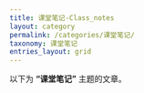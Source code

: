 ```yaml
---
title: 课堂笔记-Class_notes
layout: category
permalink: /categories/课堂笔记/
taxonomy: 课堂笔记
entries_layout: grid
---
```


以下为 **“课堂笔记”** 主题的文章。
